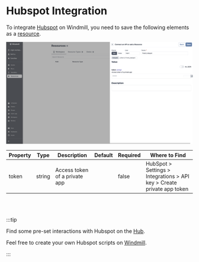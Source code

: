 # Hubspot Integration


To integrate [Hubspot](https://www.hubspot.com/) on Windmill, you need to save the following elements as a [resource](../core_concepts/3_resources_and_types/index.md).

![Add Hubspot Resource](../assets/integrations/add-hubspot.png)

| Property | Type    | Description                    | Default | Required | Where to Find                                                          |
|----------|---------|--------------------------------|---------|----------|------------------------------------------------------------------------|
| token    | string  | Access token of a private app  |         | false    | HubSpot > Settings > Integrations > API key > Create private app token |


<br/><br/>

:::tip

Find some pre-set interactions with Hubspot on the [Hub](https://hub.windmill.dev/integrations/hubspot).

Feel free to create your own Hubspot scripts on [Windmill](../getting_started/00_how_to_use_windmill/index.md).

:::